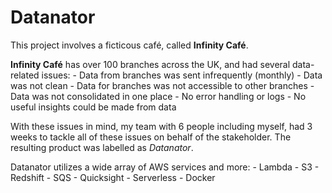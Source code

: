 # Datanator

This project involves a ficticous café, called **Infinity Café**.

**Infinity Café** has over 100 branches across the UK, and had several data-related issues:
    - Data from branches was sent infrequently (monthly)
    - Data was not clean
    - Data for branches was not accessible to other branches
    - Data was not consolidated in one place
    - No error handling or logs
    - No useful insights could be made from data

With these issues in mind, my team with 6 people including myself, had 3 weeks to tackle all of these issues on behalf of the stakeholder. The resulting product was labelled as *Datanator*.

Datanator utilizes a wide array of AWS services and more:
    - Lambda
    - S3
    - Redshift
    - SQS
    - Quicksight
    - Serverless
    - Docker